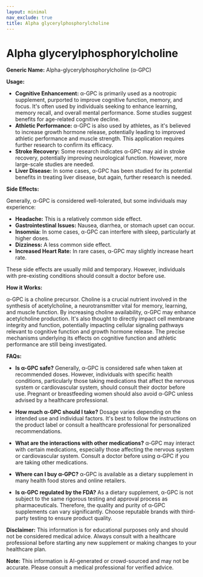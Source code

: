 ```yaml
---
layout: minimal
nav_exclude: true
title: Alpha glycerylphosphorylcholine
---
```


# Alpha glycerylphosphorylcholine

**Generic Name:** Alpha-glycerylphosphorylcholine (α-GPC)

**Usage:**

* **Cognitive Enhancement:** α-GPC is primarily used as a nootropic supplement, purported to improve cognitive function, memory, and focus.  It's often used by individuals seeking to enhance learning, memory recall, and overall mental performance.  Some studies suggest benefits for age-related cognitive decline.
* **Athletic Performance:**  α-GPC is also used by athletes, as it's believed to increase growth hormone release, potentially leading to improved athletic performance and muscle strength.  This application requires further research to confirm its efficacy.
* **Stroke Recovery:** Some research indicates α-GPC may aid in stroke recovery, potentially improving neurological function. However, more large-scale studies are needed.
* **Liver Disease:**  In some cases, α-GPC has been studied for its potential benefits in treating liver disease, but again, further research is needed.


**Side Effects:**

Generally, α-GPC is considered well-tolerated, but some individuals may experience:

* **Headache:** This is a relatively common side effect.
* **Gastrointestinal Issues:** Nausea, diarrhea, or stomach upset can occur.
* **Insomnia:** In some cases, α-GPC can interfere with sleep, particularly at higher doses.
* **Dizziness:**  A less common side effect.
* **Increased Heart Rate:** In rare cases, α-GPC may slightly increase heart rate.

These side effects are usually mild and temporary.  However, individuals with pre-existing conditions should consult a doctor before use.


**How it Works:**

α-GPC is a choline precursor.  Choline is a crucial nutrient involved in the synthesis of acetylcholine, a neurotransmitter vital for memory, learning, and muscle function.  By increasing choline availability, α-GPC may enhance acetylcholine production.  It's also thought to directly impact cell membrane integrity and function, potentially impacting cellular signaling pathways relevant to cognitive function and growth hormone release.  The precise mechanisms underlying its effects on cognitive function and athletic performance are still being investigated.


**FAQs:**

* **Is α-GPC safe?**  Generally, α-GPC is considered safe when taken at recommended doses. However, individuals with specific health conditions, particularly those taking medications that affect the nervous system or cardiovascular system, should consult their doctor before use.  Pregnant or breastfeeding women should also avoid α-GPC unless advised by a healthcare professional.

* **How much α-GPC should I take?**  Dosage varies depending on the intended use and individual factors.  It's best to follow the instructions on the product label or consult a healthcare professional for personalized recommendations.

* **What are the interactions with other medications?**  α-GPC may interact with certain medications, especially those affecting the nervous system or cardiovascular system.  Consult a doctor before using α-GPC if you are taking other medications.

* **Where can I buy α-GPC?** α-GPC is available as a dietary supplement in many health food stores and online retailers.

* **Is α-GPC regulated by the FDA?**  As a dietary supplement, α-GPC is not subject to the same rigorous testing and approval process as pharmaceuticals.  Therefore, the quality and purity of α-GPC supplements can vary significantly.  Choose reputable brands with third-party testing to ensure product quality.


**Disclaimer:** This information is for educational purposes only and should not be considered medical advice. Always consult with a healthcare professional before starting any new supplement or making changes to your healthcare plan.


**Note:** This information is AI-generated or crowd-sourced and may not be accurate. Please consult a medical professional for verified advice.